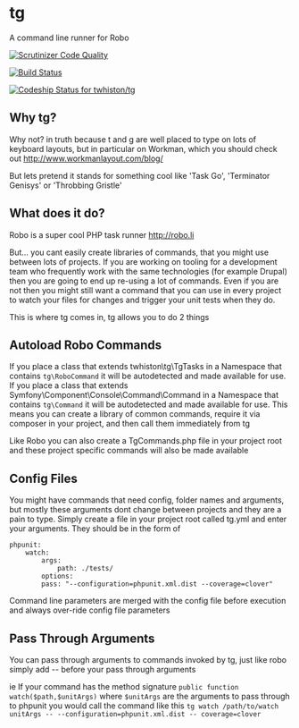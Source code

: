 # tg

A command line runner for Robo

[![Scrutinizer Code Quality](https://scrutinizer-ci.com/b/twhiston/tg/badges/quality-score.png?b=develop)](https://scrutinizer-ci.com/b/twhiston/tg/?branch=develop)

[![Build Status](https://scrutinizer-ci.com/b/twhiston/tg/badges/build.png?b=develop)](https://scrutinizer-ci.com/b/twhiston/tg/build-status/develop)

[ ![Codeship Status for twhiston/tg](https://codeship.com/projects/dad81810-1f95-0134-4034-46dd77d58334/status?branch=develop)](https://codeship.com/projects/160404)

## Why tg?

Why not? in truth because t and g are well placed to type on lots of keyboard layouts,
but in particular on Workman, which you should check out http://www.workmanlayout.com/blog/

But lets pretend it stands for something cool like 'Task Go', 'Terminator Genisys' or 'Throbbing Gristle'

## What does it do?

Robo is a super cool PHP task runner
http://robo.li

But... you cant easily create libraries of commands, that you might use between lots of projects.
If you are working on tooling for a development team who frequently work with the same technologies (for example Drupal)
then you are going to end up re-using a lot of commands. Even if you are not then you might still want a command that you can use in every project
to watch your files for changes and trigger your unit tests when they do.

This is where tg comes in, tg allows you to do 2 things

## Autoload Robo Commands

If you place a class that extends twhiston\tg\TgTasks in a Namespace that contains `tg\RoboCommand` it will be autodetected and made available for use.
If you place a class that extends Symfony\Component\Console\Command\Command in a Namespace that contains `tg\Command` it will be autodetected and made available for use.
This means you can create a library of common commands, require it via composer in your project, and then call them immediately from tg

Like Robo you can also create a TgCommands.php file in your project root and these project specific commands will also be made available

## Config Files

You might have commands that need config, folder names and arguments, but mostly these arguments dont change between projects and they are a pain to type.
Simply create a file in your project root called tg.yml and enter your arguments. They should be in the form of

```
phpunit:
    watch:
        args:
            path: ./tests/
        options:
        pass: "--configuration=phpunit.xml.dist --coverage=clover"
```

Command line parameters are merged with the config file before execution and always over-ride config file parameters

## Pass Through Arguments

You can pass through arguments to commands invoked by tg, just like robo simply add -- before your pass through arguments

ie
If your command has the method signature `public function watch($path,$unitArgs)` where `$unitArgs` are the arguments to pass through to phpunit you would call the command like this
`tg watch /path/to/watch unitArgs -- --configuration=phpunit.xml.dist -- coverage=clover`

